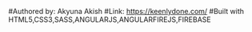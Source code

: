 #Authored by: Akyuna Akish
#Link: https://keenlydone.com/
#Built with HTML5,CSS3,SASS,ANGULARJS,ANGULARFIREJS,FIREBASE
